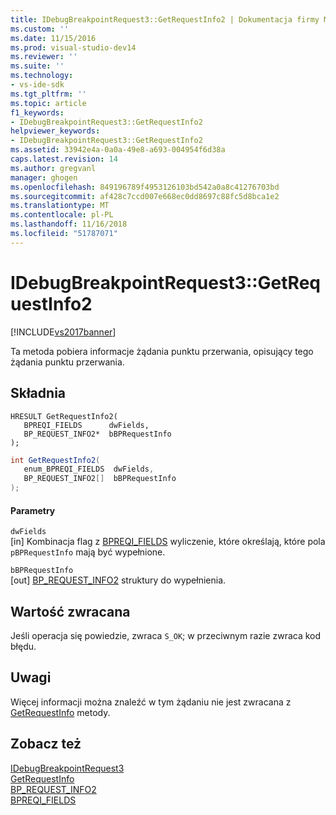 ```yaml
---
title: IDebugBreakpointRequest3::GetRequestInfo2 | Dokumentacja firmy Microsoft
ms.custom: ''
ms.date: 11/15/2016
ms.prod: visual-studio-dev14
ms.reviewer: ''
ms.suite: ''
ms.technology:
- vs-ide-sdk
ms.tgt_pltfrm: ''
ms.topic: article
f1_keywords:
- IDebugBreakpointRequest3::GetRequestInfo2
helpviewer_keywords:
- IDebugBreakpointRequest3::GetRequestInfo2
ms.assetid: 33942e4a-0a0a-49e8-a693-004954f6d38a
caps.latest.revision: 14
ms.author: gregvanl
manager: ghogen
ms.openlocfilehash: 849196789f4953126103bd542a0a8c41276703bd
ms.sourcegitcommit: af428c7ccd007e668ec0dd8697c88fc5d8bca1e2
ms.translationtype: MT
ms.contentlocale: pl-PL
ms.lasthandoff: 11/16/2018
ms.locfileid: "51787071"
---
```

# <a name="idebugbreakpointrequest3getrequestinfo2"></a>IDebugBreakpointRequest3::GetRequestInfo2
[!INCLUDE[vs2017banner](../../../includes/vs2017banner.md)]

Ta metoda pobiera informacje żądania punktu przerwania, opisujący tego żądania punktu przerwania.  
  
## <a name="syntax"></a>Składnia  
  
```cpp#  
HRESULT GetRequestInfo2(  
   BPREQI_FIELDS      dwFields,  
   BP_REQUEST_INFO2*  bBPRequestInfo  
);  
```  
  
```csharp  
int GetRequestInfo2(  
   enum_BPREQI_FIELDS  dwFields,   
   BP_REQUEST_INFO2[]  bBPRequestInfo  
);  
```  
  
#### <a name="parameters"></a>Parametry  
 `dwFields`  
 [in] Kombinacja flag z [BPREQI_FIELDS](../../../extensibility/debugger/reference/bpreqi-fields.md) wyliczenie, które określają, które pola `pBPRequestInfo` mają być wypełnione.  
  
 `bBPRequestInfo`  
 [out] [BP_REQUEST_INFO2](../../../extensibility/debugger/reference/bp-request-info2.md) struktury do wypełnienia.  
  
## <a name="return-value"></a>Wartość zwracana  
 Jeśli operacja się powiedzie, zwraca `S_OK`; w przeciwnym razie zwraca kod błędu.  
  
## <a name="remarks"></a>Uwagi  
 Więcej informacji można znaleźć w tym żądaniu nie jest zwracana z [GetRequestInfo](../../../extensibility/debugger/reference/idebugbreakpointrequest2-getrequestinfo.md) metody.  
  
## <a name="see-also"></a>Zobacz też  
 [IDebugBreakpointRequest3](../../../extensibility/debugger/reference/idebugbreakpointrequest3.md)   
 [GetRequestInfo](../../../extensibility/debugger/reference/idebugbreakpointrequest2-getrequestinfo.md)   
 [BP_REQUEST_INFO2](../../../extensibility/debugger/reference/bp-request-info2.md)   
 [BPREQI_FIELDS](../../../extensibility/debugger/reference/bpreqi-fields.md)

